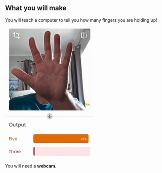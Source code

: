 ## What you will make

You will teach a computer to tell you how many fingers you are holding up!

![A hand is held up to a web camera. It alternates between holding up five fingers and three fingers. In the output panel underneath the video, the confidence score is displayed as to whether five or three fingers are being shown.](images/five_or_three.gif)

You will need a **webcam**.
